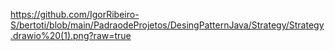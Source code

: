 https://github.com/IgorRibeiro-S/bertoti/blob/main/PadraodeProjetos/DesingPatternJava/Strategy/Strategy.drawio%20(1).png?raw=true
